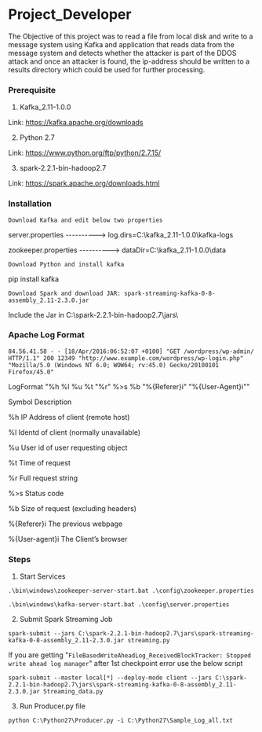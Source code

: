 # Project_Developer
The Objective of this project was to read a file from local disk and write to a message system using Kafka and application that reads data from the message system and detects whether the attacker is part of the DDOS attack and once an attacker is found, the ip-address should be written to a results directory which could be used for further processing.

### Prerequisite

1. Kafka_2.11-1.0.0

Link: https://kafka.apache.org/downloads

2. Python 2.7

Link: https://www.python.org/ftp/python/2.7.15/

3. spark-2.2.1-bin-hadoop2.7

Link: https://spark.apache.org/downloads.html

### Installation 

```Download Kafka and edit below two properties``` 

server.properties	----------> log.dirs=C:\kafka_2.11-1.0.0\kafka-logs

zookeeper.properties    ----------> dataDir=C:\kafka_2.11-1.0.0\data

```Download Python and install kafka```

pip install kafka

```Download Spark and download JAR: spark-streaming-kafka-0-8-assembly_2.11-2.3.0.jar```

Include the Jar in C:\spark-2.2.1-bin-hadoop2.7\jars\



###  Apache Log Format
```84.56.41.58 - - [18/Apr/2016:06:52:07 +0100] "GET /wordpress/wp-admin/ HTTP/1.1" 200 12349 "http://www.example.com/wordpress/wp-login.php" "Mozilla/5.0 (Windows NT 6.0; WOW64; rv:45.0) Gecko/20100101 Firefox/45.0"```

LogFormat "%h %l %u %t "%r" %>s %b "%{Referer}i" "%{User-Agent}i""

Symbol	        Description

%h	        IP Address of client (remote host)

%l	        Identd of client (normally unavailable)

%u	        User id of user requesting object

%t	        Time of request

%r	        Full request string

%>s	        Status code

%b	        Size of request (excluding headers)

%{Referer}i	        The previous webpage

%{User-agent}i	        The Client’s browser

### Steps

1. Start Services

  ```.\bin\windows\zookeeper-server-start.bat .\config\zookeeper.properties```

  ```.\bin\windows\kafka-server-start.bat .\config\server.properties```

2. Submit Spark Streaming Job

  ```spark-submit --jars C:\spark-2.2.1-bin-hadoop2.7\jars\spark-streaming-kafka-0-8-assembly_2.11-2.3.0.jar streaming.py```
  
  If you are getting "```FileBasedWriteAheadLog_ReceivedBlockTracker: Stopped write ahead log manager```" after 1st checkpoint error use the below script
  
  ```spark-submit --master local[*] --deploy-mode client --jars C:\spark-2.2.1-bin-hadoop2.7\jars\spark-streaming-kafka-0-8-assembly_2.11-2.3.0.jar Streaming_data.py```

3. Run Producer.py file

  ```python C:\Python27\Producer.py -i C:\Python27\Sample_Log_all.txt```
  
